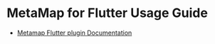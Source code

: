 # MetaMap for Flutter Usage Guide

* [Metamap Flutter plugin Documentation](https://dash.readme.com/project/mati/v1.4/docs/quick-start-1)
